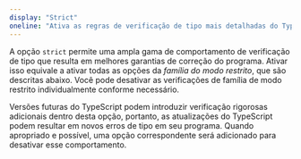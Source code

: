 ```yaml
---
display: "Strict"
oneline: "Ativa as regras de verificação de tipo mais detalhadas do TypeScript"
---
```


A opção `strict` permite uma ampla gama de comportamento de verificação de tipo que resulta em melhores garantias de correção do programa.
Ativar isso equivale a ativar todas as opções da _família do modo restrito_, que são descritas abaixo.
Você pode desativar as verificações de família de modo restrito individualmente conforme necessário.

Versões futuras do TypeScript podem introduzir verificação rigorosas adicionais dentro desta opção, portanto, as atualizações do TypeScript podem resultar em novos erros de tipo em seu programa.
Quando apropriado e possível, uma opção correspondente será adicionado para desativar esse comportamento.
